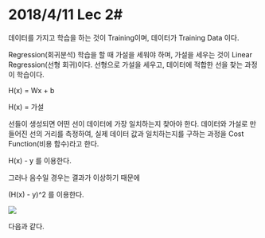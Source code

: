 # 2018/4/11 Lec 2#

데이터를 가지고 학습을 하는 것이 Training이며, 데이터가 Training Data 이다.



 Regression(회귀분석) 학습을 할 때 가설을 세워야 하며, 가설을 세우는 것이 Linear Regression(선형 회귀)이다. 선형으로 가설을 세우고, 데이터에 적합한 선을 찾는 과정이 학습이다.

H(x) = Wx + b

H(x) = 가설

선들이 생성되면 어떤 선이 데이터에 가장 일치하는지 찾아야 한다. 데이터와 가설로 만들어진 선의 거리를 측정하여, 실제 데이터 값과 일치하는지를 구하는 과정을 Cost Function(비용 함수)라고 한다.

H(x)  - y 를 이용한다. 

그러나 음수일 경우는 결과가 이상하기 때문에

(H(x) - y)^2 를 이용한다.

 ![](https://github.com/MoDeep/1st-Grade-Study/blob/master/Summaries/Heewoong/Images/Lec2.jpg?raw=true)

다음과 같다.


